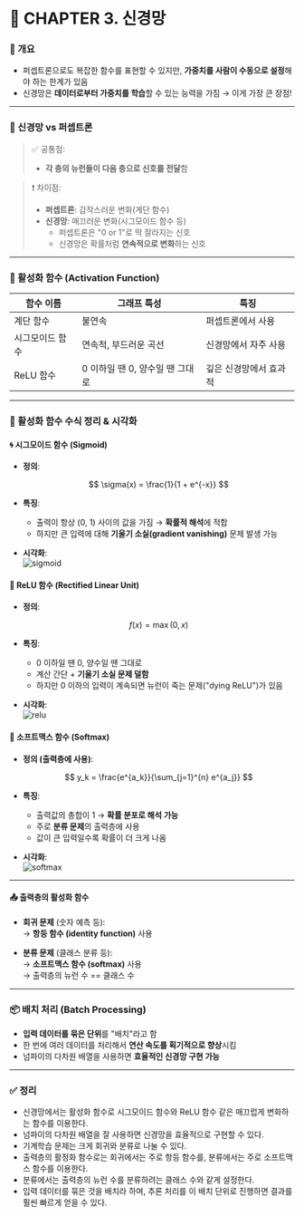 # 🧠 CHAPTER 3. 신경망

### 📌 개요

- 퍼셉트론으로도 복잡한 함수를 표현할 수 있지만, **가중치를 사람이 수동으로 설정**해야 하는 한계가 있음
- 신경망은 **데이터로부터 가중치를 학습**할 수 있는 능력을 가짐 → 이게 가장 큰 장점!

---

### 🔁 신경망 vs 퍼셉트론

> ✅ 공통점:
>
> - **각 층의 뉴런들이 다음 층으로 신호를 전달**함

> ❗ 차이점:
>
> - **퍼셉트론**: 갑작스러운 변화(계단 함수)
> - **신경망**: 매끄러운 변화(시그모이드 함수 등)
>   - 퍼셉트론은 "0 or 1"로 딱 잘라지는 신호
>   - 신경망은 확률처럼 **연속적으로 변화**하는 신호

---

### 🧮 활성화 함수 (Activation Function)

| 함수 이름       | 그래프 특성                     | 특징                   |
| --------------- | ------------------------------- | ---------------------- |
| 계단 함수       | 불연속                          | 퍼셉트론에서 사용      |
| 시그모이드 함수 | 연속적, 부드러운 곡선           | 신경망에서 자주 사용   |
| ReLU 함수       | 0 이하일 땐 0, 양수일 땐 그대로 | 깊은 신경망에서 효과적 |

---

### 📐 활성화 함수 수식 정리 & 시각화

#### 🌀 시그모이드 함수 (Sigmoid)

- **정의**:

  $$
  \sigma(x) = \frac{1}{1 + e^{-x}}
  $$

- **특징**:

  - 출력이 항상 (0, 1) 사이의 값을 가짐 → **확률적 해석**에 적합
  - 하지만 큰 입력에 대해 **기울기 소실(gradient vanishing)** 문제 발생 가능

- **시각화**:  
  ![sigmoid](https://upload.wikimedia.org/wikipedia/commons/8/88/Logistic-curve.svg)

#### 🔷 ReLU 함수 (Rectified Linear Unit)

- **정의**:

  $$
  f(x) = \max(0, x)
  $$

- **특징**:

  - 0 이하일 땐 0, 양수일 땐 그대로
  - 계산 간단 + **기울기 소실 문제 덜함**
  - 하지만 0 이하의 입력이 계속되면 뉴런이 죽는 문제("dying ReLU")가 있음

- **시각화**:  
  ![relu](https://upload.wikimedia.org/wikipedia/commons/6/6c/Rectifier_and_softplus_functions.svg)

#### 🎯 소프트맥스 함수 (Softmax)

- **정의 (출력층에 사용)**:

  $$
  y_k = \frac{e^{a_k}}{\sum_{j=1}^{n} e^{a_j}}
  $$

- **특징**:

  - 출력값의 총합이 1 → **확률 분포로 해석 가능**
  - 주로 **분류 문제**의 출력층에 사용
  - 값이 큰 입력일수록 확률이 더 크게 나옴

- **시각화**:  
  ![softmax](https://upload.wikimedia.org/wikipedia/commons/2/22/Softmax_function.svg)

---

#### 📤 출력층의 활성화 함수

- **회귀 문제** (숫자 예측 등):  
  → **항등 함수 (identity function)** 사용

- **분류 문제** (클래스 분류 등):  
  → **소프트맥스 함수 (softmax)** 사용  
  → 출력층의 뉴런 수 == 클래스 수

---

### 📦 배치 처리 (Batch Processing)

- **입력 데이터를 묶은 단위**를 "배치"라고 함
- 한 번에 여러 데이터를 처리해서 **연산 속도를 획기적으로 향상**시킴
- 넘파이의 다차원 배열을 사용하면 **효율적인 신경망 구현 가능**

---

### ✅ 정리

- 신경망에서는 활성화 함수로 시그모이드 함수와 ReLU 함수 같은 매끄럽게 변화하는 함수를 이용한다.
- 넘파이의 다차원 배열을 잘 사용하면 신경망을 효율적으로 구현할 수 있다.
- 기계학습 문제는 크게 회귀와 분류로 나눌 수 있다.
- 출력층의 활정화 함수로는 회귀에서는 주로 항등 함수를, 분류에서는 주로 소프트맥스 함수를 이용한다.
- 분류에서는 출력층의 뉴런 수를 분류하려는 클래스 수와 같게 설정한다.
- 입력 데이터를 묶은 것을 배치라 하며, 추론 처리를 이 배치 단위로 진행하면 결과를 훨씬 빠르게 얻을 수 있다.
